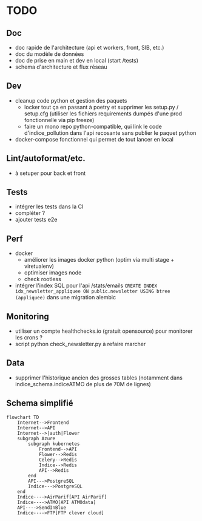 # TODO

## Doc

- doc rapide de l'architecture (api et workers, front, SIB, etc.)
- doc du modèle de données
- doc de prise en main et dev en local (start /tests)
- schema d'architecture et flux réseau

## Dev

- cleanup code python et gestion des paquets
  - locker tout ça en passant à poetry et supprimer les setup.py / setup.cfg (utiliser les fichiers requirements dumpés d'une prod fonctionnelle via pip freeze)
  - faire un mono repo python-compatible, qui link le code d'indice_pollution dans l'api recosante sans publier le paquet python
- docker-compose fonctionnel qui permet de tout lancer en local

## Lint/autoformat/etc.

- à setuper pour back et front

## Tests

- intégrer les tests dans la CI
- compléter ?
- ajouter tests e2e

## Perf

- docker
  - améliorer les images docker python (optim via multi stage + viretualenv)
  - optimiser images node
  - check rootless
- intégrer l'index SQL pour l'api /stats/emails `CREATE INDEX idx_newsletter_appliquee ON public.newsletter USING btree (appliquee)` dans une migration alembic

## Monitoring

- utiliser un compte healthchecks.io (gratuit opensource) pour monitorer les crons ?
- script python check_newsletter.py à refaire marcher

## Data

- supprimer l'historique ancien des grosses tables (notamment dans indice_schema.indiceATMO de plus de 70M de lignes)

## Schema simplifié

```mermaid
flowchart TD
    Internet-->Frontend
    Internet-->API
    Internet-->|auth|Flower
    subgraph Azure
        subgraph kubernetes
            Frontend-->API
            Flower-->Redis
            Celery-->Redis
            Indice-->Redis
            API-->Redis
        end
        API--->PostgreSQL
        Indice--->PostgreSQL
    end
    Indice---->AirParif[API AirParif]
    Indice---->ATMO[API ATMOdata]
    API---->SendInBlue
    Indice---->FTP[FTP clever cloud]
```    

